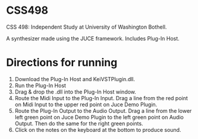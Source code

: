 # CSS498
CSS 498: Independent Study at University of Washington Bothell. 

A synthesizer made using the JUCE framework. Includes Plug-In Host.

# Directions for running

1. Download the Plug-In Host and KeiVSTPlugin.dll.
2. Run the Plug-In Host
3. Drag & drop the .dll into the Plug-In Host window.
4. Route the Midi Input to the Plug-In Input. Drag a line from the red point on Midi Input to the upper red point on Juce Demo Plugin.
5. Route the Plug-In Output to the Audio Output. Drag a line from the lower left green point on Juce Demo Plugin to the left green point on Audio Output. Then do the same for the right green points.
6. Click on the notes on the keyboard at the bottom to produce sound.
